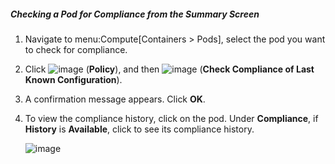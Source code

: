 ##### Checking a Pod for Compliance from the Summary Screen

1.  Navigate to menu:Compute\[Containers \> Pods\], select the pod you
    want to check for compliance.

2.  Click ![image](../images/1941.png) (**Policy**), and then
    ![image](../images/1942.png) (**Check Compliance of Last Known
    Configuration**).

3.  A confirmation message appears. Click **OK**.

4.  To view the compliance history, click on the pod. Under
    **Compliance**, if **History** is **Available**, click to see its
    compliance history.

    ![image](../images/1943.png)
